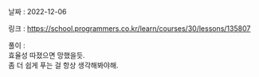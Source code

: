 날짜 : 2022-12-06  
  
링크 : https://school.programmers.co.kr/learn/courses/30/lessons/135807  
  
풀이 :  
효율성 따졌으면 망했을듯.  
좀 더 쉽게 푸는 걸 항상 생각해봐야해.
